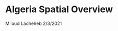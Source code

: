 Algeria Spatial Overview
================
Miloud Lacheheb
2/3/2021


<!--html_preserve-->

<div id="htmlwidget-3a9075336e256b4faac9"
class="widgetframe html-widget" style="width:100%;height:480px;">
</div>
<script type="application/json" data-for="htmlwidget-3a9075336e256b4faac9">{"x":{"url":"2021-02-03-Algeria-Map_files/figure-gfm//widgets/widget_unnamed-chunk-2.html","options":{"xdomain":"*","allowfullscreen":false,"lazyload":false}},"evals":[],"jsHooks":[]}</script>

<!--/html_preserve-->
